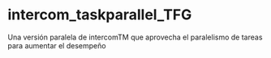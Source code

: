# intercom_taskparallel_TFG
Una versión paralela de intercomTM que aprovecha el paralelismo de tareas para aumentar el desempeño
